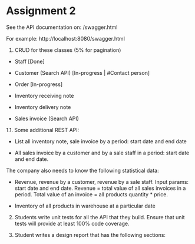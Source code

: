 # Assignment 2

See the API documentation on: <SERVER-URI>/swagger.html
  
For example: http://localhost:8080/swagger.html

1. CRUD for these classes (5% for pagination)

- Staff [Done]

- Customer (Search API) [In-progress | #Contact person]

- Order [In-progress]

- Inventory receiving note

- Inventory delivery note

- Sales invoice (Search API)

1.1. Some additional REST API:

- List all inventory note, sale invoice by a period: start date and end date

- All sales invoice by a customer and by a sale staff in a period: start date and end date. 

The company also needs to know the following statistical data:

- Revenue, revenue by a customer, revenue by a sale staff. Input params: start date and end date.  Revenue = total value of all sales invoices in a period. Total value of an invoice = all products quantity * price.

- Inventory of all products in warehouse at a particular date

2. Students write unit tests for all the API that they build. Ensure that unit tests will provide at least 100% code coverage. 

3. Student writes a design report that has the following sections: